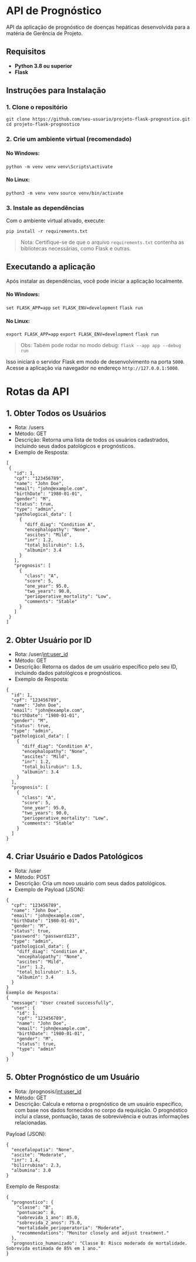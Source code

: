 # API de Prognóstico 

API da aplicação de prognóstico de doenças hepáticas desenvolvida para a matéria de Gerência de Projeto.

## Requisitos

-   **Python 3.8 ou superior**
-   **Flask**

## Instruções para Instalação

### 1. Clone o repositório
`git clone https://github.com/seu-usuario/projeto-flask-prognostico.git`
`cd projeto-flask-prognostico` 

### 2. Crie um ambiente virtual (recomendado)

#### No Windows:

`python -m venv venv`
`venv\Scripts\activate` 

#### No Linux:

`python3 -m venv venv`
`source venv/bin/activate` 

### 3. Instale as dependências

Com o ambiente virtual ativado, execute:

`pip install -r requirements.txt` 

> Nota: Certifique-se de que o arquivo `requirements.txt` contenha as bibliotecas necessárias, como Flask e outras.

## Executando a aplicação

Após instalar as dependências, você pode iniciar a aplicação localmente.

#### No Windows:

`set FLASK_APP=app`
`set FLASK_ENV=development`
`flask run`

#### No Linux:
`export FLASK_APP=app`
`export FLASK_ENV=development`
`flask run` 

>Obs: Tabém pode rodar no modo debug:  `flask --app app --debug run`

Isso iniciará o servidor Flask em modo de desenvolvimento na porta `5000`. Acesse a aplicação via navegador no endereço `http://127.0.0.1:5000`.

# Rotas da API

## 1. Obter Todos os Usuários
 - Rota: /users
 - Método: GET
 - Descrição: Retorna uma lista de todos os usuários cadastrados, incluindo seus dados patológicos e prognósticos.
 - Exemplo de Resposta:
 ```
[
  {
    "id": 1,
    "cpf": "123456789",
    "name": "John Doe",
    "email": "john@example.com",
    "birthDate": "1980-01-01",
    "gender": "M",
    "status": true,
    "type": "admin",
    "pathological_data": [
      {
        "diff_diag": "Condition A",
        "encephalopathy": "None",
        "ascites": "Mild",
        "inr": 1.2,
        "total_bilirubin": 1.5,
        "albumin": 3.4
      }
    ],
    "prognosis": [
      {
        "class": "A",
        "score": 5,
        "one_year": 95.0,
        "two_years": 90.0,
        "perioperative_mortality": "Low",
        "comments": "Stable"
      }
    ]
  }
] 
```

## 2. Obter Usuário por ID
 - Rota: /user/<int:user_id>
 - Método: GET
 - Descrição: Retorna os dados de um usuário específico pelo seu ID, incluindo dados patológicos e prognósticos.
 - Exemplo de Resposta:

```
{
  "id": 1,
  "cpf": "123456789",
  "name": "John Doe",
  "email": "john@example.com",
  "birthDate": "1980-01-01",
  "gender": "M",
  "status": true,
  "type": "admin",
  "pathological_data": [
    {
      "diff_diag": "Condition A",
      "encephalopathy": "None",
      "ascites": "Mild",
      "inr": 1.2,
      "total_bilirubin": 1.5,
      "albumin": 3.4
    }
  ],
  "prognosis": [
    {
      "class": "A",
      "score": 5,
      "one_year": 95.0,
      "two_years": 90.0,
      "perioperative_mortality": "Low",
      "comments": "Stable"
    }
  ]
}
```

## 4. Criar Usuário e Dados Patológicos
 - Rota: /user
 - Método: POST
 - Descrição: Cria um novo usuário com seus dados patológicos.
- Exemplo de Payload (JSON):

```
{
  "cpf": "123456789",
  "name": "John Doe",
  "email": "john@example.com",
  "birthDate": "1980-01-01",
  "gender": "M",
  "status": true,
  "password": "password123",
  "type": "admin",
  "pathological_data": {
    "diff_diag": "Condition A",
    "encephalopathy": "None",
    "ascites": "Mild",
    "inr": 1.2,
    "total_bilirubin": 1.5,
    "albumin": 3.4
  }
}
Exemplo de Resposta:
{
  "message": "User created successfully",
  "user": {
    "id": 1,
    "cpf": "123456789",
    "name": "John Doe",
    "email": "john@example.com",
    "birthDate": "1980-01-01",
    "gender": "M",
    "status": true,
    "type": "admin"
  }
}
```

## 5. Obter Prognóstico de um Usuário
- Rota: /prognosis/<int:user_id>
- Método: GET
- Descrição: Calcula e retorna o prognóstico de um usuário específico, com base nos dados fornecidos no corpo da requisição. O prognóstico inclui a classe, pontuação, taxas de sobrevivência e outras informações relacionadas.

Payload (JSON):
```
{
  "encefalopatia": "None",
  "ascite": "Moderate",
  "inr": 1.4,
  "bilirrubina": 2.3,
  "albumina": 3.0
}
```
Exemplo de Resposta:
```
{
  "prognostico": {
    "classe": "B",
    "pontuacao": 8,
    "sobrevida_1_ano": 85.0,
    "sobrevida_2_anos": 75.0,
    "mortalidade_perioperatoria": "Moderate",
    "recommendations": "Monitor closely and adjust treatment."
  },
  "prognostico_humanizado": "Classe B: Risco moderado de mortalidade. Sobrevida estimada de 85% em 1 ano."
}
```